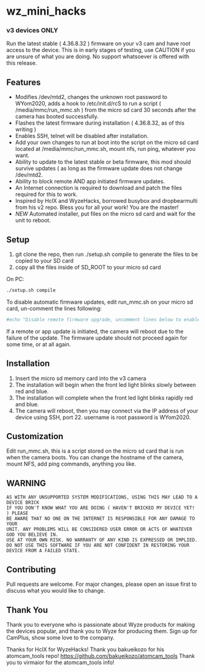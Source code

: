 # wz_mini_hacks
### v3 devices ONLY

Run the latest stable ( 4.36.8.32 ) firmware on your v3 cam and have root access to the device.  This is in early stages of testing, use CAUTION if you are unsure of what you are doing.  No support whatsoever is offered with this release.

## Features

* Modifies /dev/mtd2, changes the unknown root password to WYom2020, adds a hook to /etc/init.d/rcS to run a script ( /media/mmc/run_mmc.sh ) from the micro sd card 30 seconds after the camera has booted successfully.  
* Flashes the latest firmware during installation ( 4.36.8.32, as of this writing )
* Enables SSH, telnet will be disabled after installation.
* Add your own changes to run at boot into the script on the micro sd card located at /media/mmc/run_mmc.sh, mount nfs, run ping, whatever you want.
* Ability to update to the latest stable or beta firmware, this mod should survive updates ( as long as the firmware update does not change /dev/mtd2.
* Ability to block remote AND app initiated firmware updates.
* An Internet connection is required to download and patch the files required for this to work.
* Inspired by HclX and WyzeHacks, borrowed busybox and dropbearmulti from his v2 repo.  Bless you for all your work!  You are the master!
* *NEW* Automated installer, put files on the micro sd card and wait for the unit to reboot.



## Setup

1. git clone the repo, then run ./setup.sh compile to generate the files to be copied to your SD card
2. copy all the files inside of SD_ROOT to your micro sd card

On PC:
```bash
./setup.sh compile
```
To disable automatic firmware updates, edit run_mmc.sh on your micro sd card, un-comment the lines following:
```bash
#echo "Disable remote firmware upgrade, uncomment lines below to enable"
```

If a remote or app update is initiated, the camera will reboot due to the failure of the update.  The firmware update should not proceed again for some time, or at all again.

## Installation
1. Insert the micro sd memory card into the v3 camera
2. The installation will begin when the front led light blinks slowly between red and blue.
3. The installation will complete when the front led light blinks rapidly red and blue.
4. The camera will reboot, then you may connect via the IP address of your device using SSH, port 22.  username is root password is WYom2020.
## Customization

Edit run_mmc.sh, this is a script stored on the micro sd card that is run when the camera boots.  You can change the hostname of the camera, mount NFS, add ping commands, anything you like.


## WARNING
```
AS WITH ANY UNSUPPORTED SYSTEM MODIFICATIONS, USING THIS MAY LEAD TO A DEVICE BRICK
IF YOU DON'T KNOW WHAT YOU ARE DOING ( HAVEN'T BRICKED MY DEVICE YET! ) PLEASE
BE AWARE THAT NO ONE ON THE INTERNET IS RESPONSIBLE FOR ANY DAMAGE TO YOUR
UNIT. ANY PROBLEMS WILL BE CONSIDERED USER ERROR OR ACTS OF WHATEVER GOD YOU BELIEVE IN.
USE AT YOUR OWN RISK. NO WARRANTY OF ANY KIND IS EXPRESSED OR IMPLIED. 
DO NOT USE THIS SOFTWARE IF YOU ARE NOT CONFIDENT IN RESTORING YOUR DEVICE FROM A FAILED STATE.
```

## Contributing
Pull requests are welcome. For major changes, please open an issue first to discuss what you would like to change.

## Thank You
Thank you to everyone who is passionate about Wyze products for making the devices popular, and thank you to Wyze for producing them.  Sign up for CamPlus, show some love to the company.

Thanks for HclX for WyzeHacks!
Thank you bakueikozo for his atomcam_tools repo! https://github.com/bakueikozo/atomcam_tools
Thank you to virmaior for the atomcam_tools info!
